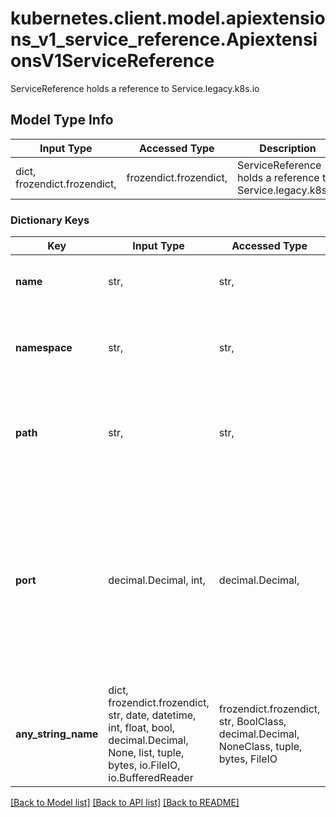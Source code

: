 # kubernetes.client.model.apiextensions_v1_service_reference.ApiextensionsV1ServiceReference

ServiceReference holds a reference to Service.legacy.k8s.io

## Model Type Info
Input Type | Accessed Type | Description | Notes
------------ | ------------- | ------------- | -------------
dict, frozendict.frozendict,  | frozendict.frozendict,  | ServiceReference holds a reference to Service.legacy.k8s.io | 

### Dictionary Keys
Key | Input Type | Accessed Type | Description | Notes
------------ | ------------- | ------------- | ------------- | -------------
**name** | str,  | str,  | name is the name of the service. Required | 
**namespace** | str,  | str,  | namespace is the namespace of the service. Required | 
**path** | str,  | str,  | path is an optional URL path at which the webhook will be contacted. | [optional] 
**port** | decimal.Decimal, int,  | decimal.Decimal,  | port is an optional service port at which the webhook will be contacted. &#x60;port&#x60; should be a valid port number (1-65535, inclusive). Defaults to 443 for backward compatibility. | [optional] value must be a 32 bit integer
**any_string_name** | dict, frozendict.frozendict, str, date, datetime, int, float, bool, decimal.Decimal, None, list, tuple, bytes, io.FileIO, io.BufferedReader | frozendict.frozendict, str, BoolClass, decimal.Decimal, NoneClass, tuple, bytes, FileIO | any string name can be used but the value must be the correct type | [optional]

[[Back to Model list]](../../README.md#documentation-for-models) [[Back to API list]](../../README.md#documentation-for-api-endpoints) [[Back to README]](../../README.md)

